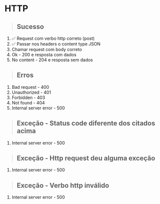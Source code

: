 # HTTP

> ## Sucesso
1. ✅ Request com verbo http correto (post)
2. ✅ Passar nos headers o content type JSON
3.  Chamar request com body correto
4.  Ok - 200 e resposta com dados
5.  No content - 204 e resposta sem dados

> ## Erros
1.  Bad request - 400
2.  Unauthorized - 401
3.  Forbidden - 403
4.  Not found - 404
5.  Internal server error - 500

> ## Exceção - Status code diferente dos citados acima
1.  Internal server error - 500

> ## Exceção - Http request deu alguma exceção
1.  Internal server error - 500

> ## Exceção - Verbo http inválido
1.  Internal server error - 500